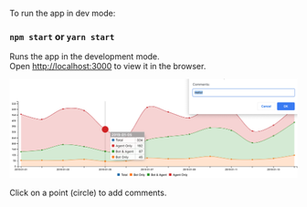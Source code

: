 To run the app in dev mode:

### `npm start` or `yarn start`

Runs the app in the development mode.<br>
Open [http://localhost:3000](http://localhost:3000) to view it in the browser.

![Screenshot](https://github.com/gartenfeld/huippu/raw/master/public/screenshot.png)

Click on a point (circle) to add comments.
